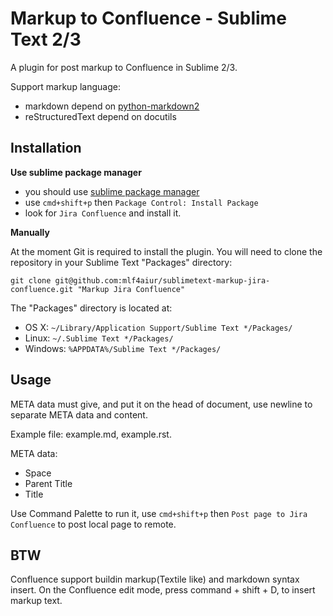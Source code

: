 Markup to Confluence - Sublime Text 2/3
=======================================

A plugin for post markup to Confluence in Sublime 2/3.

Support markup language:

* markdown depend on [python-markdown2][0]
* reStructuredText depend on docutils

Installation
------------

**Use sublime package manager**

 - you should use [sublime package manager][1]
 - use `cmd+shift+p` then `Package Control: Install Package`
 - look for `Jira Confluence` and install it.

**Manually**

At the moment Git is required to install the plugin.  You will need
to clone the repository in your Sublime Text "Packages" directory:

`git clone git@github.com:mlf4aiur/sublimetext-markup-jira-confluence.git "Markup Jira Confluence"`

The "Packages" directory is located at:

* OS X: `~/Library/Application Support/Sublime Text */Packages/`
* Linux: `~/.Sublime Text */Packages/`
* Windows: `%APPDATA%/Sublime Text */Packages/`


Usage
-----

META data must give, and put it on the head of document, use newline to separate META data and content.

Example file: example.md, example.rst.

META data:

* Space
* Parent Title
* Title

Use Command Palette to run it, use `cmd+shift+p` then `Post page to Jira Confluence` to post local page to remote.

BTW
---

Confluence support buildin markup(Textile like) and markdown syntax insert. On the Confluence edit mode, press command + shift + D, to insert markup text.

[0]: https://github.com/trentm/python-markdown2
[1]: http://wbond.net/sublime_packages/package_control
